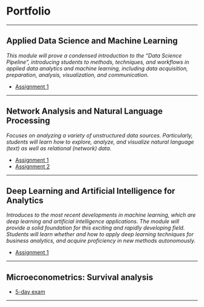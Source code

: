 # Portfolio

---

## Applied Data Science and Machine Learning

_This module will prove a condensed introduction to the “Data Science Pipeline”, introducing students to methods, techniques, and workflows in applied data analytics and machine learning, including data acquisition, preparation, analysis, visualization, and communication._
- [Assignment 1](/pdf/M1A1.html)

---
## Network Analysis and Natural Language Processing

_Focuses on analyzing a variety of unstructured data sources. Particularly, students will learn how to explore, analyze, and visualize natural language (text) as well as relational (network) data._

- [Assignment 1](/pdf/M2A1.html)
- [Assignment 2](/pdf/M2A2.html)

---

## Deep Learning and Artificial Intelligence for Analytics

_Introduces to the most recent developments in machine learning, which are deep learning and artificial intelligence applications. The module will provide a solid foundation for this exciting and rapidly developing field. Students will learn whether and how to apply deep learning techniques for business analytics, and acquire proficiency in new methods autonomously._

- [Assignment 1](/pdf/M3A1.html)

---

## Microeconometrics: Survival analysis
- [5-day exam](/pdf/microeconometrics.pdf)

---
